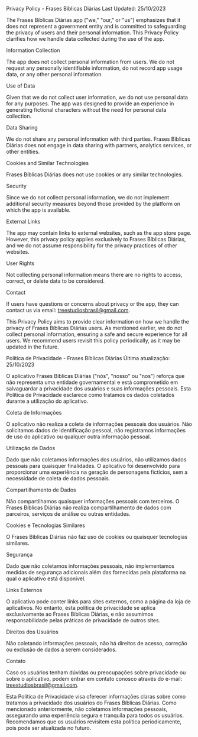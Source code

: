 Privacy Policy - Frases Bíblicas Diárias Last Updated: 25/10/2023

The Frases Bíblicas Diárias app ("we," "our," or "us") emphasizes that it does not represent a government entity and is committed to safeguarding the privacy of users and their personal information. This Privacy Policy clarifies how we handle data collected during the use of the app.

Information Collection

The app does not collect personal information from users. We do not request any personally identifiable information, do not record app usage data, or any other personal information.

Use of Data

Given that we do not collect user information, we do not use personal data for any purposes. The app was designed to provide an experience in generating fictional characters without the need for personal data collection.

Data Sharing

We do not share any personal information with third parties. Frases Bíblicas Diárias does not engage in data sharing with partners, analytics services, or other entities.

Cookies and Similar Technologies

Frases Bíblicas Diárias does not use cookies or any similar technologies.

Security

Since we do not collect personal information, we do not implement additional security measures beyond those provided by the platform on which the app is available.

External Links

The app may contain links to external websites, such as the app store page. However, this privacy policy applies exclusively to Frases Bíblicas Diárias, and we do not assume responsibility for the privacy practices of other websites.

User Rights

Not collecting personal information means there are no rights to access, correct, or delete data to be considered.

Contact

If users have questions or concerns about privacy or the app, they can contact us via email: treestudiosbrasil@gmail.com.

This Privacy Policy aims to provide clear information on how we handle the privacy of Frases Bíblicas Diárias users. As mentioned earlier, we do not collect personal information, ensuring a safe and secure experience for all users. We recommend users revisit this policy periodically, as it may be updated in the future.

Política de Privacidade - Frases Bíblicas Diárias Última atualização: 25/10/2023

O aplicativo Frases Bíblicas Diárias ("nós", "nosso" ou "nos") reforça que não representa uma entidade governamental e está comprometido em salvaguardar a privacidade dos usuários e suas informações pessoais. Esta Política de Privacidade esclarece como tratamos os dados coletados durante a utilização do aplicativo.

Coleta de Informações

O aplicativo não realiza a coleta de informações pessoais dos usuários. Não solicitamos dados de identificação pessoal, não registramos informações de uso do aplicativo ou qualquer outra informação pessoal.

Utilização de Dados

Dado que não coletamos informações dos usuários, não utilizamos dados pessoais para quaisquer finalidades. O aplicativo foi desenvolvido para proporcionar uma experiência na geração de personagens fictícios, sem a necessidade de coleta de dados pessoais.

Compartilhamento de Dados

Não compartilhamos quaisquer informações pessoais com terceiros. O Frases Bíblicas Diárias não realiza compartilhamento de dados com parceiros, serviços de análise ou outras entidades.

Cookies e Tecnologias Similares

O Frases Bíblicas Diárias não faz uso de cookies ou quaisquer tecnologias similares.

Segurança

Dado que não coletamos informações pessoais, não implementamos medidas de segurança adicionais além das fornecidas pela plataforma na qual o aplicativo está disponível.

Links Externos

O aplicativo pode conter links para sites externos, como a página da loja de aplicativos. No entanto, esta política de privacidade se aplica exclusivamente ao Frases Bíblicas Diárias, e não assumimos responsabilidade pelas práticas de privacidade de outros sites.

Direitos dos Usuários

Não coletando informações pessoais, não há direitos de acesso, correção ou exclusão de dados a serem considerados.

Contato

Caso os usuários tenham dúvidas ou preocupações sobre privacidade ou sobre o aplicativo, podem entrar em contato conosco através do e-mail: treestudiosbrasil@gmail.com.

Esta Política de Privacidade visa oferecer informações claras sobre como tratamos a privacidade dos usuários do Frases Bíblicas Diárias. Como mencionado anteriormente, não coletamos informações pessoais, assegurando uma experiência segura e tranquila para todos os usuários. Recomendamos que os usuários revisitem esta política periodicamente, pois pode ser atualizada no futuro.

